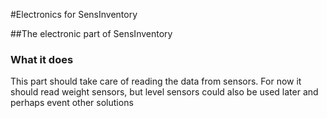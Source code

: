 #Electronics for SensInventory

##The electronic part of SensInventory

### What it does

This part should take care of reading the data from sensors.
For now it should read weight sensors, but level sensors could also be used later and perhaps event other solutions

